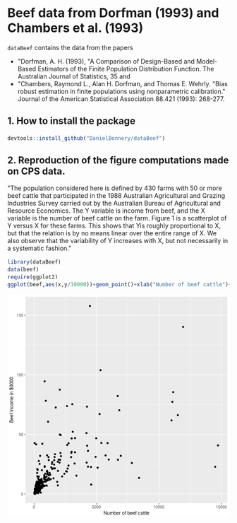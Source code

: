 # Beef data from Dorfman (1993) and Chambers et al. (1993)
`dataBeef` contains the data from  the papers
- "Dorfman, A. H. (1993), "A Comparison of Design-Based and Model-Based
 Estimators of the Finite Population Distribution Function. The Australian
 Journal of Statistics, 35 and 
- "Chambers, Raymond L., Alan H. Dorfman, and Thomas E. Wehrly. "Bias robust estimation in finite populations using nonparametric calibration." Journal of the American Statistical Association 88.421 (1993): 268-277.
 


## 1. How to install the package

```r
devtools::install_github("DanielBonnery/dataBeef")
```


## 2. Reproduction of the figure computations made on CPS data. 

  "The population considered here is defined by 430 farms  with 50 or more beef cattle that participated in the 1988  Australian Agricultural and Grazing Industries Survey carried out by the Australian Bureau of Agricultural and Resource Economics. The Y variable is income from beef, and  the X variable is the number of beef cattle on the farm. Figure  1 is a scatterplot of Y versus X for these farms. This shows that Yis roughly proportional to X, but that the relation
 is by no means linear over the entire range of X. We also  observe that the variability of Y increases with X, but not  necessarily in a systematic fashion."


```r
library(dataBeef)
data(beef)
require(ggplot2)
ggplot(beef,aes(x,y/10000))+geom_point()+xlab("Number of beef cattle")+ylab("Beef income in $0000")
```

![plot of chunk r2](figure/r2-1.png)

